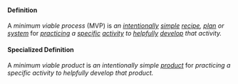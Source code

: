 #### Definition

A *minimum viable process* (MVP) is *an [intentionally](https://github.com/gcassel/Modular-Organizing-Terminology/blob/master/terms/intend.md) [simple](https://github.com/gcassel/Modular-Organizing-Terminology/blob/master/terms/simplicity.md) [recipe](https://github.com/gcassel/Modular-Organizing-Terminology/blob/master/terms/recipe.md), [plan](https://github.com/gcassel/Modular-Organizing-Terminology/blob/master/terms/plan.md) or [system](https://github.com/gcassel/Modular-Organizing-Terminology/blob/master/terms/system.md)* for *[practicing](https://github.com/gcassel/Modular-Organizing-Terminology/blob/master/terms/practice.md) a [specific](https://github.com/gcassel/Modular-Organizing-Terminology/blob/master/terms/specific.md) [activity](https://github.com/gcassel/Modular-Organizing-Terminology/blob/master/terms/activity.md) to [helpfully](https://github.com/gcassel/Modular-Organizing-Terminology/blob/master/terms/benefit.md) [develop](https://github.com/gcassel/Modular-Organizing-Terminology/blob/master/terms/develop.md) that activity.*

#### Specialized Definition

A *minimum viable product* is *an intentionally simple [product](https://github.com/gcassel/Modular-Organizing-Terminology/blob/master/terms/produce.md)* for *practicing a specific activity to helpfully develop that product.*
